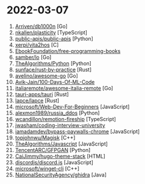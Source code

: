 # 2022-03-07

1. [Arriven/db1000n](https://github.com/Arriven/db1000n "") [Go]
2. [nkallen/plasticity](https://github.com/nkallen/plasticity "") [TypeScript]
3. [public-apis/public-apis](https://github.com/public-apis/public-apis "A collective list of free APIs") [Python]
4. [xerpi/vita2hos](https://github.com/xerpi/vita2hos "[WIP] PlayStation Vita to Horizon OS (Nintendo Switch OS) translation layer") [C]
5. [EbookFoundation/free-programming-books](https://github.com/EbookFoundation/free-programming-books "📚 Freely available programming books") 
6. [samber/lo](https://github.com/samber/lo "💥 A Lodash-style Go library based on Go 1.18+ Generics (map, filter, contains, find...)") [Go]
7. [TheAlgorithms/Python](https://github.com/TheAlgorithms/Python "All Algorithms implemented in Python") [Python]
8. [sunface/rust-by-practice](https://github.com/sunface/rust-by-practice "Practice Rust with typical examples, challenging exercises and small practical projects.") [Rust]
9. [avelino/awesome-go](https://github.com/avelino/awesome-go "A curated list of awesome Go frameworks, libraries and software") [Go]
10. [Avik-Jain/100-Days-Of-ML-Code](https://github.com/Avik-Jain/100-Days-Of-ML-Code "100 Days of ML Coding") 
11. [italiaremote/awesome-italia-remote](https://github.com/italiaremote/awesome-italia-remote "A list of remote-friendly or full-remote companies that targets Italian talents.") [Go]
12. [tauri-apps/tauri](https://github.com/tauri-apps/tauri "Build smaller, faster, and more secure desktop applications with a web frontend.") [Rust]
13. [lapce/lapce](https://github.com/lapce/lapce "Lightning-fast and Powerful Code Editor written in Rust") [Rust]
14. [microsoft/Web-Dev-For-Beginners](https://github.com/microsoft/Web-Dev-For-Beginners "24 Lessons, 12 Weeks, Get Started as a Web Developer") [JavaScript]
15. [alexmon1989/russia_ddos](https://github.com/alexmon1989/russia_ddos "") [Python]
16. [wcandillon/remotion-fireship](https://github.com/wcandillon/remotion-fireship "Fireship video made with React") [TypeScript]
17. [jwasham/coding-interview-university](https://github.com/jwasham/coding-interview-university "A complete computer science study plan to become a software engineer.") 
18. [iamadamdev/bypass-paywalls-chrome](https://github.com/iamadamdev/bypass-paywalls-chrome "Bypass Paywalls web browser extension for Chrome and Firefox.") [JavaScript]
19. [topjohnwu/Magisk](https://github.com/topjohnwu/Magisk "The Magic Mask for Android") [C++]
20. [TheAlgorithms/Javascript](https://github.com/TheAlgorithms/Javascript "Algorithms implemented in Javascript for beginners, following best practices.") [JavaScript]
21. [TencentARC/GFPGAN](https://github.com/TencentARC/GFPGAN "GFPGAN aims at developing Practical Algorithms for Real-world Face Restoration.") [Python]
22. [CaiJimmy/hugo-theme-stack](https://github.com/CaiJimmy/hugo-theme-stack "Card-style Hugo theme designed for bloggers") [HTML]
23. [discordjs/discord.js](https://github.com/discordjs/discord.js "A powerful JavaScript library for interacting with the Discord API") [JavaScript]
24. [microsoft/winget-cli](https://github.com/microsoft/winget-cli "Windows Package Manager CLI (aka winget)") [C++]
25. [NationalSecurityAgency/ghidra](https://github.com/NationalSecurityAgency/ghidra "Ghidra is a software reverse engineering (SRE) framework") [Java]
